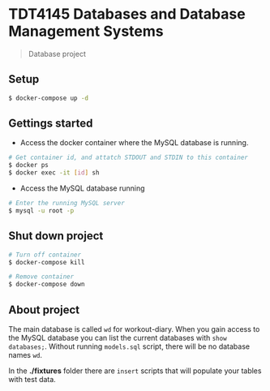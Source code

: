 # TDT4145 Databases and Database Management Systems

> Database project

## Setup

```sh
$ docker-compose up -d
```

## Gettings started

- Access the docker container where the MySQL database is running. 

```sh
# Get container id, and attatch STDOUT and STDIN to this container
$ docker ps
$ docker exec -it [id] sh

```

- Access the MySQL database running

```sh
# Enter the running MySQL server
$ mysql -u root -p
```

## Shut down project

```sh
# Turn off container
$ docker-compose kill

# Remove container
$ docker-compose down
```

## About project

The main database is called `wd` for workout-diary. When you gain access to the MySQL database you can list the current databases with `show databases;`. Without running `models.sql` script, there will be no database names `wd`.

In the __./fixtures__ folder there are `insert` scripts that will populate your tables with test data.

